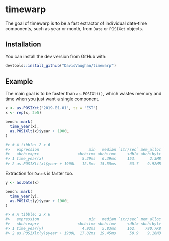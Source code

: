 
<!-- README.md is generated from README.Rmd. Please edit that file -->

# timewarp

<!-- badges: start -->

<!-- badges: end -->

The goal of timewarp is to be a fast extractor of individual date-time
components, such as year or month, from `Date` or `POSIXct` objects.

## Installation

You can install the dev version from GitHub with:

``` r
devtools::install_github("DavisVaughan/timewarp")
```

## Example

The main goal is to be faster than `as.POSIXlt()`, which wastes memory
and time when you just want a single component.

``` r
x <- as.POSIXct("2019-01-01", tz = "EST")
x <- rep(x, 2e5)

bench::mark(
  time_year(x),
  as.POSIXlt(x)$year + 1900L
)
```

``` r
#> # A tibble: 2 x 6
#>   expression                      min   median `itr/sec` mem_alloc `gc/sec`
#>   <bch:expr>                 <bch:tm> <bch:tm>     <dbl> <bch:byt>    <dbl>
#> 1 time_year(x)                 5.29ms   6.39ms     153.      2.3MB     2.07
#> 2 as.POSIXlt(x)$year + 1900L   12.5ms  15.55ms      63.7    9.92MB    20.3
```

Extraction for `Date`s is faster too.

``` r
y <- as.Date(x)

bench::mark(
  time_year(y),
  as.POSIXlt(y)$year + 1900L
)
```

``` r
#> # A tibble: 2 x 6
#>   expression                      min   median `itr/sec` mem_alloc `gc/sec`
#>   <bch:expr>                 <bch:tm> <bch:tm>     <dbl> <bch:byt>    <dbl>
#> 1 time_year(y)                 4.92ms   5.83ms     162.    790.7KB     2.08
#> 2 as.POSIXlt(y)$year + 1900L  17.82ms  19.45ms      50.9    9.16MB    12.7
```
